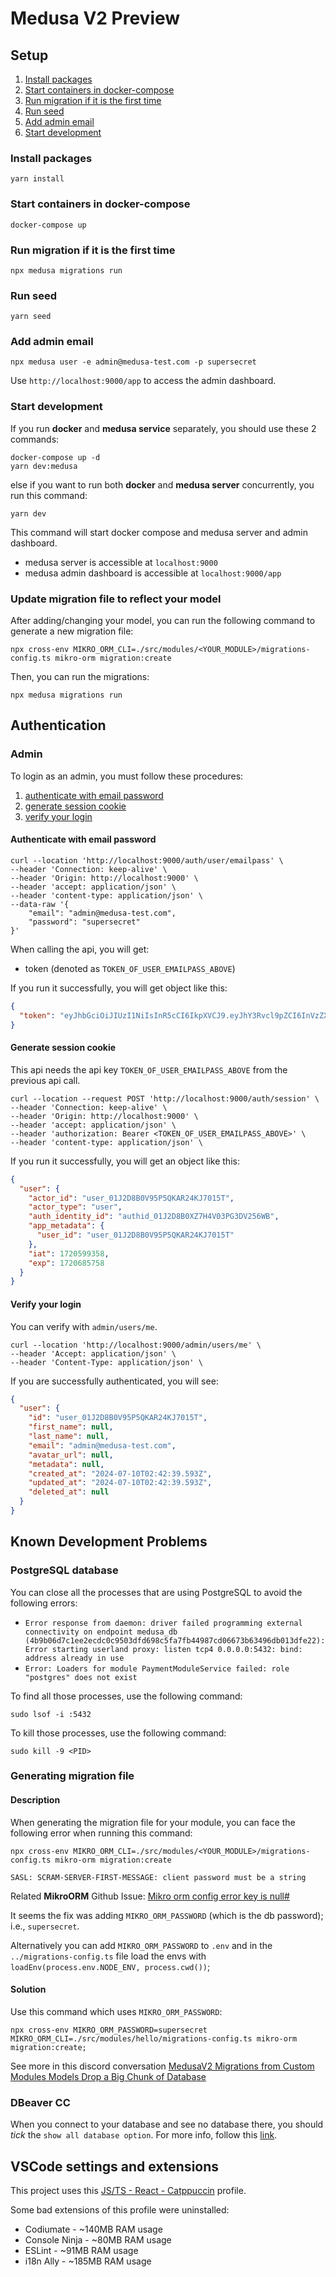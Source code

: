 # Medusa V2 Preview

## Setup

1. [Install packages](#install-packages)
1. [Start containers in docker-compose](#start-containers-in-docker-compose)
1. [Run migration if it is the first time](#run-migration-if-it-is-the-first-time)
1. [Run seed](#run-seed)
1. [Add admin email](#add-admin-email)
1. [Start development](#start-development)

### Install packages

```shell
yarn install
```

### Start containers in docker-compose

```shell
docker-compose up
```

### Run migration if it is the first time

```shell
npx medusa migrations run
```

### Run seed

```shell
yarn seed
```

### Add admin email

```shell
npx medusa user -e admin@medusa-test.com -p supersecret
```

Use `http://localhost:9000/app` to access the admin dashboard.

### Start development

If you run **docker** and **medusa service** separately, you should use these 2 commands:

```shell
docker-compose up -d
yarn dev:medusa
```

else if you want to run both **docker** and **medusa server** concurrently, you run this command:

```shell
yarn dev
```

This command will start docker compose and medusa server and admin dashboard.

- medusa server is accessible at `localhost:9000`
- medusa admin dashboard is accessible at `localhost:9000/app`

### Update migration file to reflect your model

After adding/changing your model, you can run the following command to generate a new migration file:

```shell
npx cross-env MIKRO_ORM_CLI=./src/modules/<YOUR_MODULE>/migrations-config.ts mikro-orm migration:create
```

Then, you can run the migrations:

```shell
npx medusa migrations run
```

## Authentication

### Admin

To login as an admin, you must follow these procedures:

1. [authenticate with email password](#authenticate-with-email-password)
1. [generate session cookie](#generate-session-cookie)
1. [verify your login](#verify-your-login)

#### Authenticate with email password

```shell
curl --location 'http://localhost:9000/auth/user/emailpass' \
--header 'Connection: keep-alive' \
--header 'Origin: http://localhost:9000' \
--header 'accept: application/json' \
--header 'content-type: application/json' \
--data-raw '{
    "email": "admin@medusa-test.com",
    "password": "supersecret"
}'
```

When calling the api, you will get:

- token (denoted as `TOKEN_OF_USER_EMAILPASS_ABOVE`)

If you run it successfully, you will get object like this:

```json
{
  "token": "eyJhbGciOiJIUzI1NiIsInR5cCI6IkpXVCJ9.eyJhY3Rvcl9pZCI6InVzZXJfMDFKMkQ4QjBWOTVQNVFLQVIyNEtKNzAxNVQiLCJhY3Rvcl90eXBlIjoidXNlciIsImF1dGhfaWRlbnRpdHlfaWQiOiJhdXRoaWRfMDFKMkQ4QjBYWjdINFYwM1BHM0RWMjU2V0IiLCJhcHBfbWV0YWRhdGEiOnsidXNlcl9pZCI6InVzZXJfMDFKMkQ4QjBWOTVQNVFLQVIyNEtKNzAxNVQifSwiaWF0IjoxNzIwNTk5NDU3LCJleHAiOjE3MjA2ODU4NTd9.SL70IsCzxIsWuXxiBsBbuj0o4c7k3Pzclnoa1LHdx9Y"
}
```

#### Generate session cookie

This api needs the api key `TOKEN_OF_USER_EMAILPASS_ABOVE` from the previous api call.

```shell
curl --location --request POST 'http://localhost:9000/auth/session' \
--header 'Connection: keep-alive' \
--header 'Origin: http://localhost:9000' \
--header 'accept: application/json' \
--header 'authorization: Bearer <TOKEN_OF_USER_EMAILPASS_ABOVE>' \
--header 'content-type: application/json' \
```

If you run it successfully, you will get an object like this:

```json
{
  "user": {
    "actor_id": "user_01J2D8B0V95P5QKAR24KJ7015T",
    "actor_type": "user",
    "auth_identity_id": "authid_01J2D8B0XZ7H4V03PG3DV256WB",
    "app_metadata": {
      "user_id": "user_01J2D8B0V95P5QKAR24KJ7015T"
    },
    "iat": 1720599358,
    "exp": 1720685758
  }
}
```

#### Verify your login

You can verify with `admin/users/me`.

```shell
curl --location 'http://localhost:9000/admin/users/me' \
--header 'Accept: application/json' \
--header 'Content-Type: application/json' \
```

If you are successfully authenticated, you will see:

```json
{
  "user": {
    "id": "user_01J2D8B0V95P5QKAR24KJ7015T",
    "first_name": null,
    "last_name": null,
    "email": "admin@medusa-test.com",
    "avatar_url": null,
    "metadata": null,
    "created_at": "2024-07-10T02:42:39.593Z",
    "updated_at": "2024-07-10T02:42:39.593Z",
    "deleted_at": null
  }
}
```

## Known Development Problems

### PostgreSQL database

You can close all the processes that are using PostgreSQL to avoid the following errors:

- `Error response from daemon: driver failed programming external connectivity on endpoint medusa_db (4b9b06d7c1ee2ecdc0c9503dfd698c5fa7fb44987cd06673b63496db013dfe22): Error starting userland proxy: listen tcp4 0.0.0.0:5432: bind: address already in use`
- `Error: Loaders for module PaymentModuleService failed: role "postgres" does not exist`

To find all those processes, use the following command:

```shell
sudo lsof -i :5432
```

To kill those processes, use the following command:

```shell
sudo kill -9 <PID>
```

### Generating migration file

#### Description

When generating the migration file for your module, you can face the following error when running this command:

```shell
npx cross-env MIKRO_ORM_CLI=./src/modules/<YOUR_MODULE>/migrations-config.ts mikro-orm migration:create
```

```shell
SASL: SCRAM-SERVER-FIRST-MESSAGE: client password must be a string
```

Related **MikroORM** Github Issue: [Mikro orm config error key is null#
](https://github.com/mikro-orm/mikro-orm/issues/866#:~:text=template%20and%20reproduction.-,omdxp%20commented%20on%20Jan%2015%2C%202022,Or%20just%20use%20the%20ORM%20env%20var%2C%20which%20is%20MIKRO_ORM_PASSWORD.,-2)

It seems the fix was adding `MIKRO_ORM_PASSWORD` (which is the db password); i.e., `supersecret`.

Alternatively you can add `MIKRO_ORM_PASSWORD` to `.env` and in the `../migrations-config.ts` file load the envs with `loadEnv(process.env.NODE_ENV, process.cwd())`;

#### Solution

Use this command which uses `MIKRO_ORM_PASSWORD`:

```shell
npx cross-env MIKRO_ORM_PASSWORD=supersecret MIKRO_ORM_CLI=./src/modules/hello/migrations-config.ts mikro-orm migration:create;
```

See more in this discord conversation [MedusaV2 Migrations from Custom Modules Models Drop a Big Chunk of Database](https://discord.com/channels/876835651130097704/1259437635995172874)

### DBeaver CC

When you connect to your database and see no database there, you should _tick_ the `show all database option`. For more info, follow this [link](https://stackoverflow.com/questions/54235029/dbeaver-can-only-see-default-postgresql-database-in-connection#:~:text=25-,2024%20solution,-They%20moved%20it).

## VSCode settings and extensions

This project uses this [JS/TS - React - Catppuccin](https://vscode.dev/profile/github/35a0b8a1e4e0bcfe3f7c341a60fbebe2) profile.

Some bad extensions of this profile were uninstalled:

- Codiumate - ~140MB RAM usage
- Console Ninja - ~80MB RAM usage
- ESLint - ~91MB RAM usage
- i18n Ally - ~185MB RAM usage
